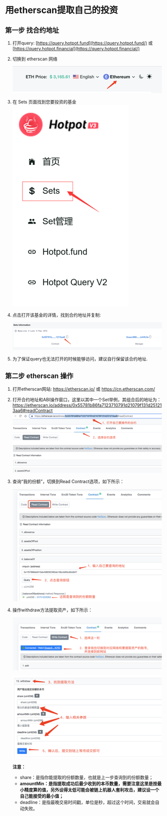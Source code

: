 # 用etherscan提取自己的投资



## 第一步 找合约地址

1. 打开query:
   [https://query.hotpot.fund](https://query.hotpot.fund/) 或 [https://query.hotpot.financial](https://query.hotpot.financial/)
   
2. 切换到 etherscan 网络 

   ![image-20220119103033057](../../assets/imgs/image-20220119103033057.png)

3. 在 Sets 页面找到您要投资的基金
   ![image](../../assets/imgs/3C983E29275A48E58628775A9B5B77DC.png)
   
4. 点击打开该基金的详情，找到合约地址并复制: 

   ![image-20220119114938607](../../assets/imgs/image-20220119114938607.png)

5. 为了保证query也无法打开的时候能够访问，建议自行保留该合约地址.



## 第二步 etherscan 操作

1. 打开etherscan网站: https://etherscan.io/ 或 https://cn.etherscan.com/

2. 打开合约地址和ABI操作窗口，这里以其中一个Set举例，其组合后的地址为：https://etherscan.io/address/0x55781b86fa7123710791d21079f131d251213aa6#readContract
   ![image-20220119122915451](../../assets/imgs/image-20220119122915451.png)
   
3. 查询“我的份额”，切换到Read Contract选项，如下所示：

   ![image-20220119123426860](../../assets/imgs/image-20220119123426860.png)

4. 操作withdraw方法提取资产，如下所示：

   ![image-20220119124033862](../../assets/imgs/image-20220119124033862.png)

   ![image-20220119125102209](../../assets/imgs/image-20220119125102209.png)

   **注意：**

   + share：是指你能提取的份额数量，也就是上一步查询到的份额数量；
   + **amountMin：是指提取成功后最少收到的本币数量，需要注意这里是按最小精度算的值，另外设得太低可能会被链上机器人套利攻击，建议设一个自己能接受的最小值；**
   + deadline：是指最晚交易时间戳，单位是秒，超过这个时间，交易就会自动失败。